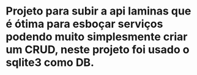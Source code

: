 # Projeto para subir a api laminas que é ótima para esboçar serviços podendo muito simplesmente criar um CRUD, neste projeto foi usado o sqlite3 como DB.
